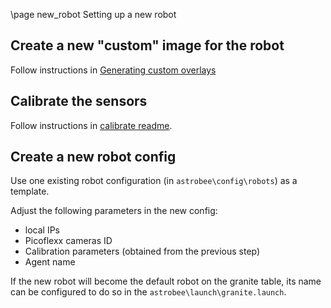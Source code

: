 \page new_robot Setting up a new robot

## Create a new "custom" image for the robot

Follow instructions in [Generating custom overlays](../submodules/platform/readme.md)

## Calibrate the sensors

Follow instructions in [calibrate readme](../scripts/calibrate/readme.md).

## Create a new robot config

Use one existing robot configuration (in `astrobee\config\robots`) as a template.

Adjust the following  parameters in the new config:
  - local IPs
  - Picoflexx cameras ID
  - Calibration parameters (obtained from the previous step)
  - Agent name

If the new robot will become the default robot on the granite table, its name can be configured to do so in the `astrobee\launch\granite.launch`.
